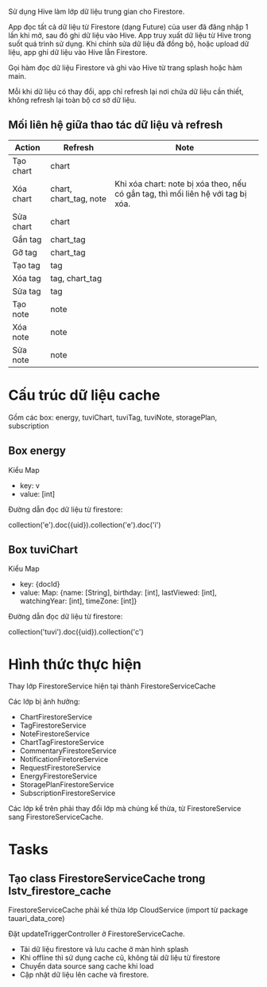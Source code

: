 Sử dụng Hive làm lớp dữ liệu trung gian cho Firestore.

App đọc tất cả dữ liệu từ Firestore (dạng Future) của user đã đăng nhập 1 lần khi mở, sau đó ghi dữ liệu vào Hive. App truy xuất dữ liệu từ Hive trong suốt quá trình sử dụng. Khi chỉnh sửa dữ liệu đã đồng bộ, hoặc upload dữ liệu, app ghi dữ liệu vào Hive lẫn Firestore.

Gọi hàm đọc dữ liệu Firestore và ghi vào Hive từ trang splash hoặc hàm main.

Mỗi khi dữ liệu có thay đổi, app chỉ refresh lại nơi chứa dữ liệu cần thiết, không refresh lại toàn bộ cơ sở dữ liệu.

## Mối liên hệ giữa thao tác dữ liệu và refresh

| Action | Refresh | Note |
| --- | --- | --- |
| Tạo chart | chart | |
| Xóa chart | chart, chart_tag, note | Khi xóa chart: note bị xóa theo, nếu có gắn tag, thì mối liên hệ với tag bị xóa.
| Sửa chart | chart | |
| Gắn tag | chart_tag | |
| Gỡ tag | chart_tag | |
| Tạo tag | tag | |
| Xóa tag | tag, chart_tag | |
| Sửa tag | tag | | 
| Tạo note | note | |
| Xóa note | note | |
| Sửa note | note | |

# Cấu trúc dữ liệu cache

Gồm các box:
energy, tuviChart, tuviTag, tuviNote, storagePlan, subscription

## Box energy

Kiểu Map
  - key: v
  - value: [int]

Đường dẫn đọc dữ liệu từ firestore:

collection('e').doc({uid}).collection('e').doc('i')

## Box tuviChart

Kiểu Map
  - key: {docId}
  - value: Map: {name: [String], birthday: [int], lastViewed: [int], watchingYear: [int], timeZone: [int]}

Đường dẫn đọc dữ liệu từ firestore:

collection('tuvi').doc({uid}).collection('c')

# Hình thức thực hiện

Thay lớp FirestoreService hiện tại thành FirestoreServiceCache

Các lớp bị ảnh hưởng:

  - ChartFirestoreService
  - TagFirestoreService
  - NoteFirestoreService
  - ChartTagFirestoreService
  - CommentaryFirestoreService
  - NotificationFiretoreService
  - RequestFirestoreService
  - EnergyFirestoreService
  - StoragePlanFirestoreService
  - SubscriptionFirestoreService

Các lớp kể trên phải thay đổi lớp mà chúng kế thừa, từ FirestoreService sang FirestoreServiceCache.


# Tasks

## Tạo class FirestoreServiceCache trong lstv_firestore_cache

FirestoreServiceCache phải kế thừa lớp CloudService (import từ package tauari_data_core)

Đặt updateTriggerController ở FirestoreServiceCache.

- Tải dữ liệu firestore và lưu cache ở màn hình splash
- Khi offline thì sử dụng cache cũ, không tải dữ liệu từ firestore
- Chuyển data source sang cache khi load
- Cập nhật dữ liệu lên cache và firestore.




